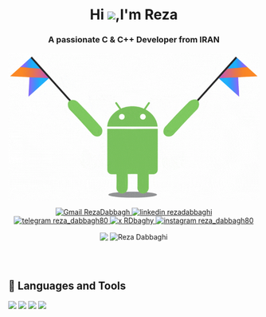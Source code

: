 <h1 align="center">Hi <img src="https://media.giphy.com/media/hvRJCLFzcasrR4ia7z/giphy.gif" width="25px">,I'm Reza</h1>
<h3 align="center">A passionate C & C++ Developer from IRAN</h3>

<p align="center"> 
  <img align="center" alt="wallpaper" src="https://github.com/masoudd2159/masoudd2159/blob/main/images/android.png"/>
</p>

<p align="center"> 
  <a href="mailto:rezadabbagh80@gmail.com">
    <img src="https://img.shields.io/badge/-RezaDabbaghi@gmail.com-C5221F?style=flat&logo=Gmail&logoColor=white&link=mailto:rezadabbagh80@gmail.com/" 
         alt="Gmail RezaDabbagh" />
  </a>
  
  <a href="https://www.linkedin.com/in/rezadabbagh/">
    <img src="https://img.shields.io/badge/-LinkedIn-2867B2?style=flat&logo=Linkedin&logoColor=white&link=https://www.linkedin.com/in/rezadabbagh/" 
         alt="linkedin rezadabbaghi" />
  </a>
  
  <a href="https://t.me/reza_dabbagh80/">
    <img src="https://img.shields.io/badge/-Telegram-blue?style=flat&logo=telegram&logoColor=white&link=https://t.me/reza_dabbagh80/" 
         alt="telegram reza_dabbagh80" />
  </a>
  
  <a href="https://x.com/RDbaghy/">
    <img src="https://img.shields.io/badge/-X-00acee?style=flat&logo=twitter&logoColor=white&link=https://x.com/RDbaghy/" 
         alt="x RDbaghy" />
  </a>
  
  <a href="https://www.instagram.com/reza_dabbagh80/">
    <img src="https://img.shields.io/badge/-Instagram-DA0145?style=flat&logo=instagram&logoColor=white&link=https://www.instagram.com/reza_dabbagh80/" 
         alt="instagram reza_dabbagh80" />
  </a>
  
</p>

<p align="center">
  <img align="center" src="https://github-readme-stats.vercel.app/api?username=Rdabbaghi&show_icons=true&locale=en"/>
 <img align="center" src="https://github-readme-stats.vercel.app/api/top-langs?username=Rdabbaghi&show_icons=true&locale=en&layout=compact" alt="Reza Dabbaghi" />
</p>

<br>
<br>

## 🔧 Languages and Tools

[![](https://img.shields.io/badge/Languages-C-informational?style=flat&logo=C&logoColor=white&color=2bbc8a)](https://www.learn-c.org/)
[![](https://img.shields.io/badge/Languages-C++-informational?style=flat&logo=C++&logoColor=white&color=2bbc8a)](https://cplusplus.com/)
[![](https://img.shields.io/badge/Languages-ShellScript-informational?style=flat&logo=ShellScript&logoColor=white&color=2bbc8a)](https://www.shellscript.sh/)
[![](https://img.shields.io/badge/Tools-Git-informational?style=flat&logo=git&logoColor=white&color=2bbc8a)](https://git-scm.com/)
